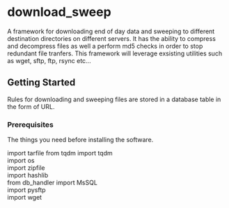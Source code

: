 # download_sweep

A framework for downloading end of day data and sweeping to different destination directories on different servers. It has the ability to compress and decompress files as well a perform md5 checks in order to stop redundant file tranfers. This framework will leverage exsisting utilities such as wget, sftp, ftp, rsync etc...

## Getting Started

Rules for downloading and sweeping files are stored in a database table in the form of URL.

### Prerequisites

The things you need before installing the software.

import tarfile 
from tqdm import tqdm <br />
import os <br />
import zipfile <br />
import hashlib <br />
from db_handler import MsSQL <br />
import pysftp <br />
import wget <br />



